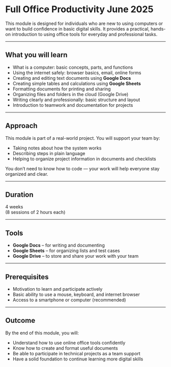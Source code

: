 # Full Office Productivity June 2025

This module is designed for individuals who are new to using computers or want to build confidence in basic digital skills. It provides a practical, hands-on introduction to using office tools for everyday and professional tasks.

---

## What you will learn

- What is a computer: basic concepts, parts, and functions
- Using the internet safely: browser basics, email, online forms
- Creating and editing text documents using **Google Docs**
- Creating simple tables and calculations using **Google Sheets**
- Formatting documents for printing and sharing
- Organizing files and folders in the cloud (Google Drive)
- Writing clearly and professionally: basic structure and layout
- Introduction to teamwork and documentation for projects

---

## Approach

This module is part of a real-world project. You will support your team by:
- Taking notes about how the system works
- Describing steps in plain language
- Helping to organize project information in documents and checklists

You don’t need to know how to code — your work will help everyone stay organized and clear.

---

## Duration

4 weeks  
(8 sessions of 2 hours each)

---

## Tools

- **Google Docs** – for writing and documenting
- **Google Sheets** – for organizing lists and test cases
- **Google Drive** – to store and share your work with your team

---

## Prerequisites

- Motivation to learn and participate actively
- Basic ability to use a mouse, keyboard, and internet browser
- Access to a smartphone or computer (recommended)

---

## Outcome

By the end of this module, you will:
- Understand how to use online office tools confidently
- Know how to create and format useful documents
- Be able to participate in technical projects as a team support
- Have a solid foundation to continue learning more digital skills

